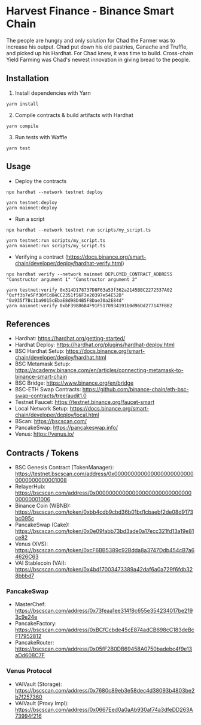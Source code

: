 # Harvest Finance - Binance Smart Chain

The people are hungry and only solution for Chad the Farmer was to increase his output. Chad put down his old pastries, Ganache and Truffle, and picked up his Hardhat. For Chad knew, it was time to build. Cross-chain Yield Farming was Chad's newest innovation in giving bread to the people.

## Installation

1. Install dependencies with Yarn

```
yarn install
```

2. Compile contracts & build artifacts with Hardhat

```
yarn compile
```

3. Run tests with Waffle

```
yarn test
```

## Usage

- Deploy the contracts

```
npx hardhat --network testnet deploy

yarn testnet:deploy
yarn mainnet:deploy
```

- Run a script

```
npx hardhat --network testnet run scripts/my_script.ts

yarn testnet:run scripts/my_script.ts
yarn mainnet:run scripts/my_script.ts
```

- Verifying a contract (https://docs.binance.org/smart-chain/developer/deploy/hardhat-verify.html)

```
npx hardhat verify --network mainnet DEPLOYED_CONTRACT_ADDRESS "Constructor argument 1" "Constructor argument 2"

yarn testnet:verify 0x314D178737D8F63a53f362a2145BBC2272537A02 "0xff3b7e5Ff30fCd84CC2351f56F3e20397e54E52D" "0x935f7Bc1ba9015cEbaE8d98D4B5F8Dae30a2E84d"
yarn mainnet:verify 0xbF39886B4F91F5170934191b0d96Dd277147FBB2
```

## References

- Hardhat: https://hardhat.org/getting-started/
- Hardhat Deploy: https://hardhat.org/plugins/hardhat-deploy.html
- BSC Hardhat Setup: https://docs.binance.org/smart-chain/developer/deploy/hardhat.html
- BSC Metamask Setup: https://academy.binance.com/en/articles/connecting-metamask-to-binance-smart-chain
- BSC Bridge: https://www.binance.org/en/bridge
- BSC-ETH Swap Contracts: https://github.com/binance-chain/eth-bsc-swap-contracts/tree/audit1.0
- Testnet Faucet: https://testnet.binance.org/faucet-smart
- Local Network Setup: https://docs.binance.org/smart-chain/developer/deploy/local.html
- BScan: https://bscscan.com/
- PancakeSwap: https://pancakeswap.info/
- Venus: https://venus.io/

## Contracts / Tokens

- BSC Genesis Contract (TokenManager): https://testnet.bscscan.com/address/0x0000000000000000000000000000000000001008
- RelayerHub: https://bscscan.com/address/0x0000000000000000000000000000000000001006
- Binance Coin (WBNB): https://bscscan.com/token/0xbb4cdb9cbd36b01bd1cbaebf2de08d9173bc095c
- PancakeSwap (Cake): https://bscscan.com/token/0x0e09fabb73bd3ade0a17ecc321fd13a19e81ce82
- Venus (XVS): https://bscscan.com/token/0xcF6BB5389c92Bdda8a3747Ddb454cB7a64626C63
- VAI Stablecoin (VAI): https://bscscan.com/token/0x4bd17003473389a42daf6a0a729f6fdb328bbbd7

### PancakeSwap

- MasterChef: https://bscscan.com/address/0x73feaa1ee314f8c655e354234017be2193c9e24e
- PancakeFactory: https://bscscan.com/address/0xBCfCcbde45cE874adCB698cC183deBcF17952812
- PancakeRouter: https://bscscan.com/address/0x05fF2B0DB69458A0750badebc4f9e13aDd608C7F

### Venus Protocol

- VAIVault (Storage): https://bscscan.com/address/0x7680c89eb3e58dec4d38093b4803be2b7f257360
- VAIVault (Proxy Impl): https://bscscan.com/address/0x0667Eed0a0aAb930af74a3dfeDD263A73994f216
